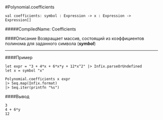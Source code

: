 #Polynomial.coefficients

	val coefficients: symbol : Expression -> x : Expression ->  Expression[]


#####CompiledName: Coefficients


####Описание
Возвращает массив, состоящий из коэффициентов полинома для заданного символа (***symbol***)

----------

####Пример
    
    let expr = "3 + 4*x + 6*x*y + 12*x^2" |> Infix.parseOrUndefined
    let x = symbol "x"
    
    Polynomial.coefficients x expr
    |> Seq.map(Infix.format)
    |> Seq.iter(printfn "%s")


####Вывод
    
    3
    4 + 6*y
    12

